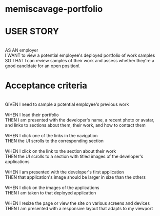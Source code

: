 # memiscavage-portfolio

# USER STORY
\
AS AN employer\
I WANT to view a potential employee's deployed portfolio of work samples\
SO THAT I can review samples of their work and assess whether they're a good candidate for an open position\

# Acceptance criteria
\
GIVEN I need to sample a potential employee's previous work\
\
WHEN I load their portfolio\
THEN I am presented with the developer's name, a recent photo or avatar, and links to sections about them, their work, and how to contact them\
\
WHEN I click one of the links in the navigation\
THEN the UI scrolls to the corresponding section\
\
WHEN I click on the link to the section about their work\
THEN the UI scrolls to a section with titled images of the developer's applications\
\
WHEN I am presented with the developer's first application\
THEN that application's image should be larger in size than the others\
\
WHEN I click on the images of the applications\
THEN I am taken to that deployed application\
\
WHEN I resize the page or view the site on various screens and devices\
THEN I am presented with a responsive layout that adapts to my viewport
